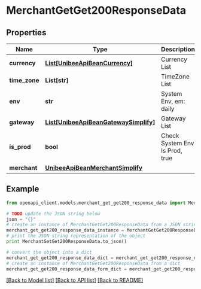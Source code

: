 # MerchantGetGet200ResponseData


## Properties

Name | Type | Description | Notes
------------ | ------------- | ------------- | -------------
**currency** | [**List[UnibeeApiBeanCurrency]**](UnibeeApiBeanCurrency.md) | Currency List | [optional] 
**time_zone** | **List[str]** | TimeZone List | [optional] 
**env** | **str** | System Env, em: daily|stage|local|prod | [optional] 
**gateway** | [**List[UnibeeApiBeanGatewaySimplify]**](UnibeeApiBeanGatewaySimplify.md) | Gateway List | [optional] 
**is_prod** | **bool** | Check System Env Is Prod, true|false | [optional] 
**merchant** | [**UnibeeApiBeanMerchantSimplify**](UnibeeApiBeanMerchantSimplify.md) |  | [optional] 

## Example

```python
from openapi_client.models.merchant_get_get200_response_data import MerchantGetGet200ResponseData

# TODO update the JSON string below
json = "{}"
# create an instance of MerchantGetGet200ResponseData from a JSON string
merchant_get_get200_response_data_instance = MerchantGetGet200ResponseData.from_json(json)
# print the JSON string representation of the object
print MerchantGetGet200ResponseData.to_json()

# convert the object into a dict
merchant_get_get200_response_data_dict = merchant_get_get200_response_data_instance.to_dict()
# create an instance of MerchantGetGet200ResponseData from a dict
merchant_get_get200_response_data_form_dict = merchant_get_get200_response_data.from_dict(merchant_get_get200_response_data_dict)
```
[[Back to Model list]](../README.md#documentation-for-models) [[Back to API list]](../README.md#documentation-for-api-endpoints) [[Back to README]](../README.md)


